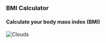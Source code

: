 ### BMI Calculator

#### Calculate your body mass index (BMI)

![Clouds](../media/assets/bmi-calculator-desktop.png?raw=true)